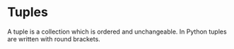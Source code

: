 # Tuples
A tuple is a collection which is ordered and unchangeable. In Python tuples are written with round brackets.
